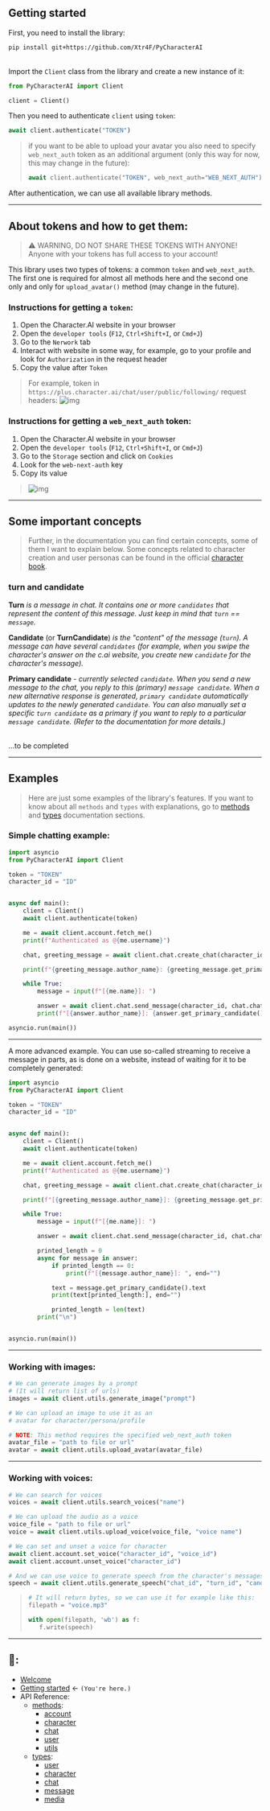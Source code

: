## Getting started


First, you need to install the library:
```bash
pip install git+https://github.com/Xtr4F/PyCharacterAI
```


\
Import the `Client` class from the library and create a new instance of it:
```Python
from PyCharacterAI import Client
```

```Python
client = Client()
```

Then you need to authenticate `client` using `token`:
```Python
await client.authenticate("TOKEN")
```

> if you want to be able to upload your avatar you also need to specify `web_next_auth` token as an additional argument (only this way for now, this may change in the future):
> ```Python
> await client.authenticate("TOKEN", web_next_auth="WEB_NEXT_AUTH")
> ```
After authentication, we can use all available library methods.

---
## About tokens and how to get them:
> ⚠️ WARNING, DO NOT SHARE THESE TOKENS WITH ANYONE! Anyone with your tokens has full access to your account! 

This library uses two types of tokens: a common `token` and `web_next_auth`. The first one is required for almost all methods here and the second one only and only for `upload_avatar()` method (may change in the future).

### Instructions for getting a `token`:
1. Open the Character.AI website in your browser
2. Open the `developer tools` (`F12`, `Ctrl+Shift+I`, or `Cmd+J`)
3. Go to the `Nerwork` tab
4. Interact with website in some way, for example, go to your profile and look for `Authorization` in the request header
5. Copy the value after `Token`
> For example, token in `https://plus.character.ai/chat/user/public/following/` request headers:
> ![img](https://github.com/Xtr4F/PyCharacterAI/blob/main/assets/token.png)

### Instructions for getting a `web_next_auth` token:
1. Open the Character.AI website in your browser
2. Open the `developer tools` (`F12`, `Ctrl+Shift+I`, or `Cmd+J`)
3. Go to the `Storage` section and click on `Cookies`
4. Look for the `web-next-auth` key
5. Copy its value
> ![img](https://github.com/Xtr4F/PyCharacterAI/blob/main/assets/web_next_auth.png)

---

## Some important concepts

> Further, in the documentation you can find  certain concepts, some of them I want to explain below. Some concepts related to character creation and user personas can be found in the official [character book](https://book.character.ai/character-book/).

### turn and candidate

**Turn** *is a message in chat. It contains one or more `candidates` that represent the content of this message. Just keep in mind that `turn` == `message`.*

**Candidate** (or **TurnCandidate**) *is the "content" of the message (`turn`). A message can have several `candidates` (for example, when you swipe the character's answer on the c.ai website, you create new `candidate` for the character's message).* 

**Primary candidate** - *currently selected `candidate`. When you send a new message to the chat, you reply to this (primary) `message candidate`. When a new alternative response is generated, `primary candidate` automatically updates to the newly generated `candidate`. You can also manually set a specific `turn candidate` as a primary if you want to reply to a particular `message candidate`. (Refer to the documentation for more details.)*

\
...to be completed

---
## Examples
> Here are just some examples of the library's features. If you want to know about all `methods` and `types` with explanations, go to [methods](https://github.com/Xtr4F/PyCharacterAI/blob/main/docs/api_reference/methods.md) and [types](https://github.com/Xtr4F/PyCharacterAI/blob/main/docs/api_reference/types.md) documentation sections.
### Simple chatting example:
```Python
import asyncio
from PyCharacterAI import Client

token = "TOKEN"
character_id = "ID"


async def main():
    client = Client()
    await client.authenticate(token)

    me = await client.account.fetch_me()
    print(f"Authenticated as @{me.username}")

    chat, greeting_message = await client.chat.create_chat(character_id)

    print(f"{greeting_message.author_name}: {greeting_message.get_primary_candidate().text}")

    while True:
        message = input(f"[{me.name}]: ")

        answer = await client.chat.send_message(character_id, chat.chat_id, message)
        print(f"[{answer.author_name}]: {answer.get_primary_candidate().text}")

asyncio.run(main())
```
---
A more advanced example. You can use so-called streaming to receive a message in parts, as is done on a website, instead of waiting for it to be completely generated:
```Python
import asyncio
from PyCharacterAI import Client

token = "TOKEN"
character_id = "ID"


async def main():
    client = Client()
    await client.authenticate(token)

    me = await client.account.fetch_me()
    print(f"Authenticated as @{me.username}")

    chat, greeting_message = await client.chat.create_chat(character_id)

    print(f"[{greeting_message.author_name}]: {greeting_message.get_primary_candidate().text}")

    while True:
        message = input(f"[{me.name}]: ")

        answer = await client.chat.send_message(character_id, chat.chat_id, message, streaming=True)

        printed_length = 0
        async for message in answer:
            if printed_length == 0:
                print(f"[{message.author_name}]: ", end="")

            text = message.get_primary_candidate().text
            print(text[printed_length:], end="")

            printed_length = len(text)
        print("\n")


asyncio.run(main())
```
---
### Working with images:
```Python
# We can generate images by a prompt
# (It will return list of urls)
images = await client.utils.generate_image("prompt")
```
```Python
# We can upload an image to use it as an 
# avatar for character/persona/profile

# NOTE: This method requires the specified web_next_auth token
avatar_file = "path to file or url"
avatar = await client.utils.upload_avatar(avatar_file)
```

---
### Working with voices:
```Python
# We can search for voices
voices = await client.utils.search_voices("name")
```

```Python
# We can upload the audio as a voice
voice_file = "path to file or url"
voice = await client.utils.upload_voice(voice_file, "voice name")
```

```Python
# We can set and unset a voice for character  
await client.account.set_voice("character_id", "voice_id")
await client.account.unset_voice("character_id")
```

```Python
# And we can use voice to generate speech from the character's messages
speech = await client.utils.generate_speech("chat_id", "turn_id", "candidate_id", "voice_id")
```
> ```Python
> # It will return bytes, so we can use it for example like this:
> filepath = "voice.mp3"
>
> with open(filepath, 'wb') as f:
>    f.write(speech)
> ```

---

## 📖:
- [Welcome](https://github.com/Xtr4F/PyCharacterAI/blob/main/docs/welcome.md) 
- [Getting started](https://github.com/Xtr4F/PyCharacterAI/blob/main/docs/getting_started.md) <- `(You're here.)`
- API Reference:
  - [methods](https://github.com/Xtr4F/PyCharacterAI/blob/main/docs/api_reference/methods.md):
    - [account](https://github.com/Xtr4F/PyCharacterAI/blob/main/docs/api_reference/methods/account.md)
    - [character](https://github.com/Xtr4F/PyCharacterAI/blob/main/docs/api_reference/methods/character.md)
    - [chat](https://github.com/Xtr4F/PyCharacterAI/blob/main/docs/api_reference/methods/chat.md)
    - [user](https://github.com/Xtr4F/PyCharacterAI/blob/main/docs/api_reference/methods/user.md)
    - [utils](https://github.com/Xtr4F/PyCharacterAI/blob/main/docs/api_reference/methods/utils.md)
  - [types](https://github.com/Xtr4F/PyCharacterAI/blob/main/docs/api_reference/types.md):
    - [user](https://github.com/Xtr4F/PyCharacterAI/blob/main/docs/api_reference/types/user.md)
    - [character](https://github.com/Xtr4F/PyCharacterAI/blob/main/docs/api_reference/types/character.md)
    - [chat](https://github.com/Xtr4F/PyCharacterAI/blob/main/docs/api_reference/types/chat.md)
    - [message](https://github.com/Xtr4F/PyCharacterAI/blob/main/docs/api_reference/types/message.md)
    - [media](https://github.com/Xtr4F/PyCharacterAI/blob/main/docs/api_reference/types/media.md)
